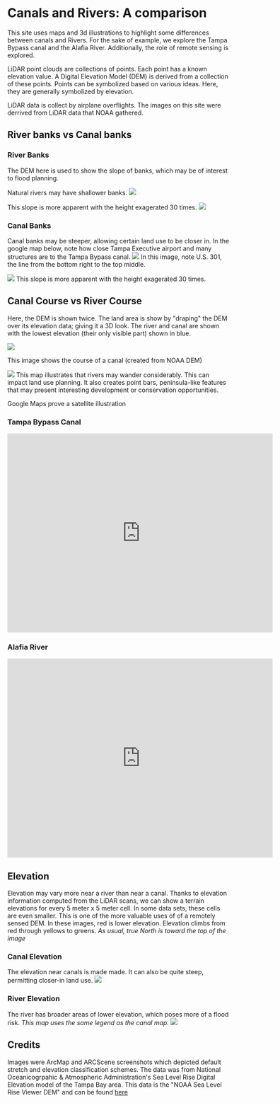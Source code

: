 # Canals and Rivers: A comparison
This site uses maps and 3d illustrations to highlight some differences between canals and Rivers. For the sake of example, we explore the Tampa Bypass canal and the Alafia River.  Additionally, the role of remote sensing is explored.

LiDAR point clouds are collections of points.  Each point has a known elevation value. A Digital Elevation Model (DEM) is derived from a collection of these points. Points can be symbolized based on various ideas. Here, they are generally symbolized by elevation.

LiDAR data is collect by airplane overflights.  The images on this site were derrived from LiDAR data that NOAA gathered.

## River banks vs Canal banks

### River Banks
The DEM here is used to show the slope of banks, which may be of interest to flood planning.

Natural rivers may have shallower banks.
![](NormalRiver.jpg)

This slope is more apparent with the height exagerated 30 times.
![](ShallowRiverBanks.jpg)

### Canal Banks
Canal banks may be steeper, allowing certain land use to be closer in.  In the google map below, note how close Tampa Executive airport and many structures are to the Tampa Bypass canal. 
![](NormalCanal301.jpg)
In this image, note U.S. 301, the line from the bottom right to the top middle.

![](SteepCanalBanks.jpg)
This slope is more apparent with the height exagerated 30 times.

## Canal Course vs River Course
Here, the DEM is shown twice.  The land area is show by "draping" the DEM over its elevation data; giving it a 3D look.  The river and canal are shown with the lowest elevation (their only visible part) shown in blue.

![](Canal_Course.png) 

This image shows the course of a canal (created from NOAA DEM)

![](AlafiaCourse.png)
This map illustrates that rivers may wander considerably. This can impact land use planning. It also creates point bars, peninsula-like features that may present interesting development or conservation opportunities.

Google Maps prove a satellite illustration

### **Tampa Bypass Canal**
<iframe src="https://www.google.com/maps/embed?pb=!1m18!1m12!1m3!1d71473.96014073727!2d-82.39291039551897!3d28.014363912322608!2m3!1f0!2f0!3f0!3m2!1i1024!2i768!4f13.1!3m3!1m2!1s0x88c2c8c2e4570e8d%3A0xe0bbd483daa1a0a0!2sTampa+Bypass+Canal!5e1!3m2!1sen!2sus!4v1487431088248" width="600" height="450" frameborder="0" style="border:0" allowfullscreen></iframe>


### **Alafia River**
<iframe src="https://www.google.com/maps/embed?pb=!1m14!1m12!1m3!1d35804.517096492615!2d-82.34472897814412!3d27.865930239218606!2m3!1f0!2f0!3f0!3m2!1i1024!2i768!4f13.1!5e1!3m2!1sen!2sus!4v1487436346440" width="600" height="450" frameborder="0" style="border:0" allowfullscreen></iframe>


## Elevation
Elevation may vary more near a river than near a canal.
Thanks to elevation information computed from the LiDAR scans, we can show a terrain elevations for every 5 meter x 5 meter cell.  In some data sets, these cells are even smaller. This is one of the more valuable uses of of a remotely sensed DEM.  In these images, red is lower elevation.  Elevation climbs from red through yellows to greens.  _As usual, true North is toward the top of the image_
### Canal Elevation
The elevation near canals is made made. It can also be quite steep, permitting closer-in land use.
![](elevCanal.jpg)
### River Elevation
The river has broader areas of lower elevation, which poses more of a flood risk. _This map uses the same legend as the canal map._
![](elevRiver.jpg)


## Credits
Images were ArcMap and ARCScene screenshots which depicted default stretch and elevation classification schemes.  The data was from National Oceanicogrpahic & Atmospheric Administration's Sea Level Rise Digital Elevation model of the Tampa Bay area. This data is the "NOAA Sea Level Rise Viewer DEM" and can be found [here](https://coast.noaa.gov/dataviewer/#/lidar/search/-9178176.171342539,3229235.1339638405,-9157385.29964897,3253771.4200433823)
